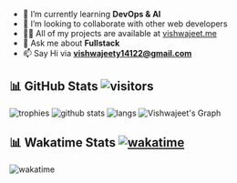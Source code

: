 <!-- <p align="center">
  <img src="./github-header-image.png" title="header">
</p> -->

<!-- # 💫 About Me: -->

- 🌱 I’m currently learning **DevOps & AI**
- 👯 I’m looking to collaborate with other web developers
- 👨‍💻 All of my projects are available at [vishwajeet.me](https://www.vishwaj33t.vercel.app/)
- 💬 Ask me about **Fullstack**
- 📫 Say Hi via **vishwajeety14122@gmail.com**
<!-- <br> -->
<!-- <hr> -->
<!-- <br> -->
<!-- ## 🌐 Socials:
[![LinkedIn](https://img.shields.io/badge/LinkedIn-%230077B5.svg?logo=linkedin&logoColor=white)](https://linkedin.com/in/vishwaj33t) -->

<!-- # 💻 Tech Stack: -->
<!-- ![Next JS](https://img.shields.io/badge/Next-black?style=for-the-badge&logo=next.js&logoColor=white)
![React](https://img.shields.io/badge/react-%2320232a.svg?style=for-the-badge&logo=react&logoColor=%2361DAFB)
![Redux](https://img.shields.io/badge/redux-%23593d88.svg?style=for-the-badge&logo=redux&logoColor=white)
![GraphQL](https://img.shields.io/badge/-GraphQL-E10098?style=for-the-badge&logo=graphql&logoColor=white)
![Socket.io](https://img.shields.io/badge/Socket.io-black?style=for-the-badge&logo=socket.io&badgeColor=010101)
![NodeJS](https://img.shields.io/badge/node.js-6DA55F?style=for-the-badge&logo=node.js&logoColor=white)
![Express.js](https://img.shields.io/badge/express.js-%23404d59.svg?style=for-the-badge&logo=express&logoColor=%2361DAFB)
![JWT](https://img.shields.io/badge/JWT-black?style=for-the-badge&logo=JSON%20web%20tokens)
![MongoDB](https://img.shields.io/badge/MongoDB-%234ea94b.svg?style=for-the-badge&logo=mongodb&logoColor=white)
![Firebase](https://img.shields.io/badge/firebase-%23039BE5.svg?style=for-the-badge&logo=firebase)
![Vercel](https://img.shields.io/badge/vercel-%23000000.svg?style=for-the-badge&logo=vercel&logoColor=white)
![TailwindCSS](https://img.shields.io/badge/tailwindcss-%2338B2AC.svg?style=for-the-badge&logo=tailwind-css&logoColor=white)
![TypeScript](https://img.shields.io/badge/typescript-%23007ACC.svg?style=for-the-badge&logo=typescript&logoColor=white)
![Python](https://img.shields.io/badge/python-3670A0?style=for-the-badge&logo=python&logoColor=ffdd54)
![Postgres](https://img.shields.io/badge/postgres-%23316192.svg?style=for-the-badge&logo=postgresql&logoColor=white)
![Postman](https://img.shields.io/badge/Postman-FF6C37?style=for-the-badge&logo=postman&logoColor=white) 
-->

<!-- <br> -->
## 📊 GitHub Stats  ![visitors](https://visitor-badge.laobi.icu/badge?page_id=VISHWAJ33T.vishwaj33t)

![trophies](https://github-profile-trophy.vercel.app?username=vishwaj33t&row=1&column=6&margin-h=8&theme=darkhub&margin-w=15&no-frame=true)
![github stats](https://github-readme-stats.vercel.app/api?username=vishwaj33t&show_icons=true&theme=github_dark&show=reviews,discussions_started,discussions_answered,prs_merged,prs_merged_percentage)
![langs](https://github-readme-stats.vercel.app/api/top-langs?username=vishwaj33t&theme=github_dark&langs_count=6)
![Vishwajeet's Graph](https://github-readme-activity-graph.vercel.app/graph?username=vishwaj33t&custom_title=Vishwajeet's%20GitHub%20Activity%20Graph&bg_color=0D1117&color=7F3FBF&line=7F3FBF&point=7F3FBF&area_color=FFFFFF&title_color=FFFFFF&area=true)

<!-- <br> -->
## 📊 Wakatime Stats  [![wakatime](https://wakatime.com/badge/user/018b42c7-3d63-4dfc-95ca-f965a88a7628.svg)](https://wakatime.com/@018b42c7-3d63-4dfc-95ca-f965a88a7628)

![wakatime](https://github-readme-stats.vercel.app/api/wakatime?username=vishwaj33t&theme=github_dark&layout=compact)
